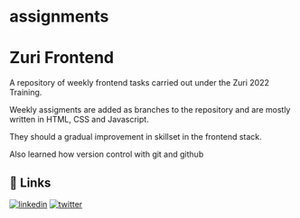 # assignments

# Zuri Frontend

A repository of weekly frontend tasks carried out under the Zuri 2022 Training. 

Weekly assigments are added as branches to the repository and are mostly written in HTML, CSS and Javascript.

They should a gradual improvement in skillset in the frontend stack. 

Also learned how version control with git and github





## 🔗 Links
[![linkedin](https://img.shields.io/badge/linkedin-0A66C2?style=for-the-badge&logo=linkedin&logoColor=white)](linkedin.com/in/ikenna-okonkwo-a0372315/)
[![twitter](https://img.shields.io/badge/twitter-1DA1F2?style=for-the-badge&logo=twitter&logoColor=white)](https://twitter.com/failedrift)

